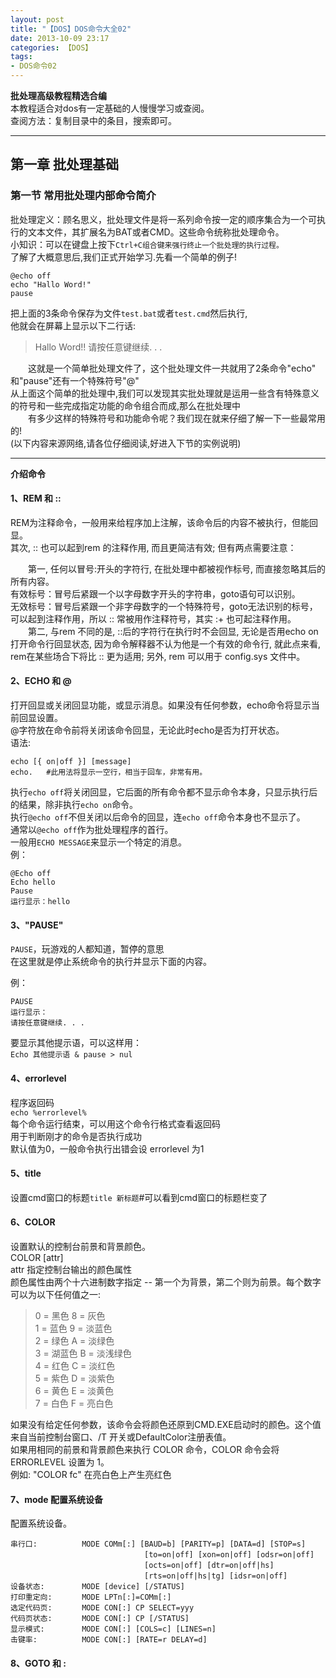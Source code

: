 ```yaml
---
layout: post
title: "【DOS】DOS命令大全02"
date: 2013-10-09 23:17
categories: 【DOS】
tags:
- DOS命令02
---
```

**批处理高级教程精选合编**  
    本教程适合对dos有一定基础的人慢慢学习或查阅。  
    查阅方法：复制目录中的条目，搜索即可。  
    
---

## 第一章 批处理基础  
### 第一节 常用批处理内部命令简介  
批处理定义：顾名思义，批处理文件是将一系列命令按一定的顺序集合为一个可执行的文本文件，其扩展名为BAT或者CMD。这些命令统称批处理命令。  
小知识：可以在键盘上按下`Ctrl+C组合键来强行终止一个批处理的执行过程。`  
了解了大概意思后,我们正式开始学习.先看一个简单的例子!  

```
@echo off
echo "Hallo Word!"
pause
```

把上面的3条命令保存为文件`test.bat`或者`test.cmd`然后执行,  
他就会在屏幕上显示以下二行话:  
> Hallo Word!!
> 请按任意键继续. . .

　　这就是一个简单批处理文件了，这个批处理文件一共就用了2条命令"echo" 和"pause"还有一个特殊符号"@"  
从上面这个简单的批处理中,我们可以发现其实批处理就是运用一些含有特殊意义的符号和一些完成指定功能的命令组合而成,那么在批处理中  
　　有多少这样的特殊符号和功能命令呢？我们现在就来仔细了解一下一些最常用的\!  
(以下内容来源网络,请各位仔细阅读,好进入下节的实例说明)  

---

**介绍命令**  
#### 1、REM 和 ::  
REM为注释命令，一般用来给程序加上注解，该命令后的内容不被执行，但能回显。  
其次, :: 也可以起到rem 的注释作用, 而且更简洁有效; 但有两点需要注意：  

　　第一, 任何以冒号:开头的字符行, 在批处理中都被视作标号, 而直接忽略其后的所有内容。  
有效标号：冒号后紧跟一个以字母数字开头的字符串，goto语句可以识别。  
无效标号：冒号后紧跟一个非字母数字的一个特殊符号，goto无法识别的标号，可以起到注释作用，所以 :: 常被用作注释符号，其实 :+ 也可起注释作用。  
　　第二, 与rem 不同的是, ::后的字符行在执行时不会回显, 无论是否用echo on打开命令行回显状态, 因为命令解释器不认为他是一个有效的命令行, 就此点来看, rem在某些场合下将比 :: 更为适用; 另外, rem 可以用于 config.sys 文件中。  

#### 2、ECHO 和 @  
打开回显或关闭回显功能，或显示消息。如果没有任何参数，echo命令将显示当前回显设置。  
@字符放在命令前将关闭该命令回显，无论此时echo是否为打开状态。  
语法:  

```
echo [{ on|off }] [message]
echo.   #此用法将显示一空行，相当于回车，非常有用。
```

执行`echo off`将关闭回显，它后面的所有命令都不显示命令本身，只显示执行后的结果，除非执行`echo on`命令。  
执行`@echo off`不但关闭以后命令的回显，连`echo off`命令本身也不显示了。  
通常以`@echo off`作为批处理程序的首行。  
一般用`ECHO MESSAGE`来显示一个特定的消息。  
例：  

```
@Echo off
Echo hello
Pause
运行显示：hello
```

#### 3、"PAUSE"  
`PAUSE`，玩游戏的人都知道，暂停的意思  
在这里就是停止系统命令的执行并显示下面的内容。  

例：  

```
PAUSE
运行显示：
请按任意键继续. . .
```

要显示其他提示语，可以这样用：  
`Echo 其他提示语 & pause > nul`  

#### 4、errorlevel  
程序返回码  
`echo %errorlevel%`  
每个命令运行结束，可以用这个命令行格式查看返回码  
用于判断刚才的命令是否执行成功  
默认值为0，一般命令执行出错会设 errorlevel 为1  

#### 5、title  
设置cmd窗口的标题`title 新标题`\#可以看到cmd窗口的标题栏变了  

#### 6、COLOR  
设置默认的控制台前景和背景颜色。  
COLOR [attr]  
  attr        指定控制台输出的颜色属性  
颜色属性由两个十六进制数字指定 -- 第一个为背景，第二个则为前景。每个数字可以为以下任何值之一:  

> 0 = 黑色       8 = 灰色  
> 1 = 蓝色       9 = 淡蓝色  
> 2 = 绿色       A = 淡绿色  
> 3 = 湖蓝色     B = 淡浅绿色  
> 4 = 红色       C = 淡红色  
> 5 = 紫色       D = 淡紫色  
> 6 = 黄色       E = 淡黄色  
> 7 = 白色       F = 亮白色  

如果没有给定任何参数，该命令会将颜色还原到CMD.EXE启动时的颜色。这个值来自当前控制台窗口、/T 开关或DefaultColor注册表值。  
如果用相同的前景和背景颜色来执行 COLOR 命令，COLOR 命令会将 ERRORLEVEL 设置为 1。  
例如: "COLOR fc" 在亮白色上产生亮红色  

#### 7、mode 配置系统设备  
配置系统设备。  

```
串行口:　　　　　　MODE COMm[:] [BAUD=b] [PARITY=p] [DATA=d] [STOP=s]
　　　　　　　　　　　　　　　　　　[to=on|off] [xon=on|off] [odsr=on|off]
　　　　　　　　　　　　　　　　　　[octs=on|off] [dtr=on|off|hs]
　　　　　　　　　　　　　　　　　　[rts=on|off|hs|tg] [idsr=on|off]
设备状态:　　　　　MODE [device] [/STATUS]
打印重定向:　　　　MODE LPTn[:]=COMm[:]
选定代码页:　　　　MODE CON[:] CP SELECT=yyy
代码页状态:　　　　MODE CON[:] CP [/STATUS]
显示模式:　　　　　MODE CON[:] [COLS=c] [LINES=n]
击键率:　　　　　　MODE CON[:] [RATE=r DELAY=d]
```

#### 8、GOTO 和 :  